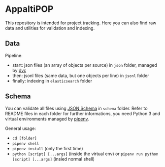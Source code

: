 # AppaltiPOP

This repository is intended for project tracking. Here you can also find raw data and utilities for validation and indexing.

## Data

Pipeline:

- start: json files (an array of objects per source) in `json` folder, managed by [dvc](https://dvc.org/)
- then: jsonl files (same data, but one objects per line) in `jsonl` folder
- finally: indexing in `elasticsearch` folder

## Schema

You can validate all files using [JSON Schema](https://json-schema.org/) in `schema` folder. Refer to README files in each folder for further informations, you need Python 3 and virtual environments managed by [pipenv](https://pipenv.pypa.io/en/latest/).

General usage:

- `cd [folder]`
- `pipenv shell`
- `pipenv install` (only the first time)
- `python [script] [...args]` (inside the virtual env) or `pipenv run python [script] [...args]` (insied normal shell)
